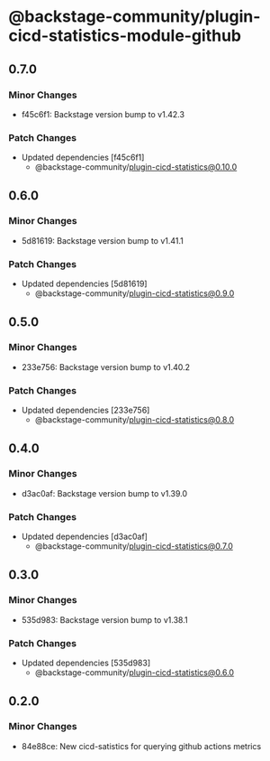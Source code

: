 # @backstage-community/plugin-cicd-statistics-module-github

## 0.7.0

### Minor Changes

- f45c6f1: Backstage version bump to v1.42.3

### Patch Changes

- Updated dependencies [f45c6f1]
  - @backstage-community/plugin-cicd-statistics@0.10.0

## 0.6.0

### Minor Changes

- 5d81619: Backstage version bump to v1.41.1

### Patch Changes

- Updated dependencies [5d81619]
  - @backstage-community/plugin-cicd-statistics@0.9.0

## 0.5.0

### Minor Changes

- 233e756: Backstage version bump to v1.40.2

### Patch Changes

- Updated dependencies [233e756]
  - @backstage-community/plugin-cicd-statistics@0.8.0

## 0.4.0

### Minor Changes

- d3ac0af: Backstage version bump to v1.39.0

### Patch Changes

- Updated dependencies [d3ac0af]
  - @backstage-community/plugin-cicd-statistics@0.7.0

## 0.3.0

### Minor Changes

- 535d983: Backstage version bump to v1.38.1

### Patch Changes

- Updated dependencies [535d983]
  - @backstage-community/plugin-cicd-statistics@0.6.0

## 0.2.0

### Minor Changes

- 84e88ce: New cicd-satistics for querying github actions metrics
